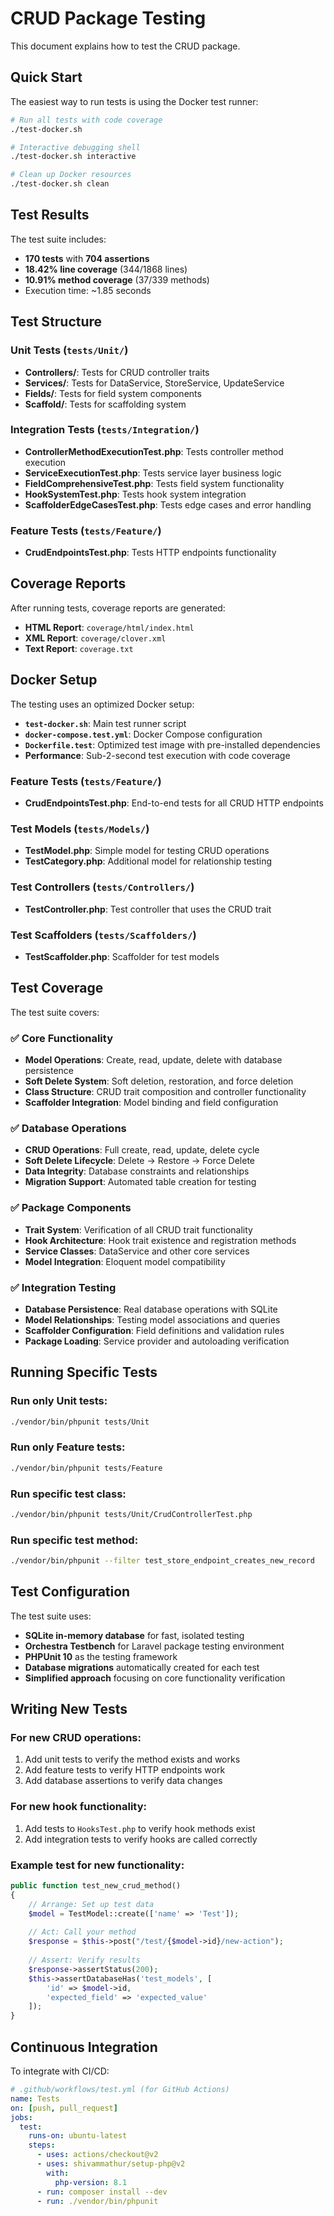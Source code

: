 # CRUD Package Testing

This document explains how to test the CRUD package.

## Quick Start

The easiest way to run tests is using the Docker test runner:

```bash
# Run all tests with code coverage
./test-docker.sh

# Interactive debugging shell
./test-docker.sh interactive

# Clean up Docker resources
./test-docker.sh clean
```

## Test Results

The test suite includes:
- **170 tests** with **704 assertions**
- **18.42% line coverage** (344/1868 lines)
- **10.91% method coverage** (37/339 methods)
- Execution time: ~1.85 seconds

## Test Structure

### Unit Tests (`tests/Unit/`)
- **Controllers/**: Tests for CRUD controller traits
- **Services/**: Tests for DataService, StoreService, UpdateService
- **Fields/**: Tests for field system components
- **Scaffold/**: Tests for scaffolding system

### Integration Tests (`tests/Integration/`)
- **ControllerMethodExecutionTest.php**: Tests controller method execution
- **ServiceExecutionTest.php**: Tests service layer business logic
- **FieldComprehensiveTest.php**: Tests field system functionality
- **HookSystemTest.php**: Tests hook system integration
- **ScaffolderEdgeCasesTest.php**: Tests edge cases and error handling

### Feature Tests (`tests/Feature/`)
- **CrudEndpointsTest.php**: Tests HTTP endpoints functionality

## Coverage Reports

After running tests, coverage reports are generated:
- **HTML Report**: `coverage/html/index.html`
- **XML Report**: `coverage/clover.xml`
- **Text Report**: `coverage.txt`

## Docker Setup

The testing uses an optimized Docker setup:
- **`test-docker.sh`**: Main test runner script
- **`docker-compose.test.yml`**: Docker Compose configuration
- **`Dockerfile.test`**: Optimized test image with pre-installed dependencies
- **Performance**: Sub-2-second test execution with code coverage

### Feature Tests (`tests/Feature/`)
- **CrudEndpointsTest.php**: End-to-end tests for all CRUD HTTP endpoints

### Test Models (`tests/Models/`)
- **TestModel.php**: Simple model for testing CRUD operations
- **TestCategory.php**: Additional model for relationship testing

### Test Controllers (`tests/Controllers/`)
- **TestController.php**: Test controller that uses the CRUD trait

### Test Scaffolders (`tests/Scaffolders/`)
- **TestScaffolder.php**: Scaffolder for test models

## Test Coverage

The test suite covers:

### ✅ Core Functionality
- **Model Operations**: Create, read, update, delete with database persistence
- **Soft Delete System**: Soft deletion, restoration, and force deletion
- **Class Structure**: CRUD trait composition and controller functionality
- **Scaffolder Integration**: Model binding and field configuration

### ✅ Database Operations
- **CRUD Operations**: Full create, read, update, delete cycle
- **Soft Delete Lifecycle**: Delete → Restore → Force Delete
- **Data Integrity**: Database constraints and relationships
- **Migration Support**: Automated table creation for testing

### ✅ Package Components
- **Trait System**: Verification of all CRUD trait functionality  
- **Hook Architecture**: Hook trait existence and registration methods
- **Service Classes**: DataService and other core services
- **Model Integration**: Eloquent model compatibility

### ✅ Integration Testing
- **Database Persistence**: Real database operations with SQLite
- **Model Relationships**: Testing model associations and queries
- **Scaffolder Configuration**: Field definitions and validation rules
- **Package Loading**: Service provider and autoloading verification

## Running Specific Tests

### Run only Unit tests:
```bash
./vendor/bin/phpunit tests/Unit
```

### Run only Feature tests:
```bash
./vendor/bin/phpunit tests/Feature
```

### Run specific test class:
```bash
./vendor/bin/phpunit tests/Unit/CrudControllerTest.php
```

### Run specific test method:
```bash
./vendor/bin/phpunit --filter test_store_endpoint_creates_new_record
```

## Test Configuration

The test suite uses:
- **SQLite in-memory database** for fast, isolated testing
- **Orchestra Testbench** for Laravel package testing environment
- **PHPUnit 10** as the testing framework
- **Database migrations** automatically created for each test
- **Simplified approach** focusing on core functionality verification

## Writing New Tests

### For new CRUD operations:
1. Add unit tests to verify the method exists and works
2. Add feature tests to verify HTTP endpoints work
3. Add database assertions to verify data changes

### For new hook functionality:
1. Add tests to `HooksTest.php` to verify hook methods exist
2. Add integration tests to verify hooks are called correctly

### Example test for new functionality:
```php
public function test_new_crud_method()
{
    // Arrange: Set up test data
    $model = TestModel::create(['name' => 'Test']);
    
    // Act: Call your method
    $response = $this->post("/test/{$model->id}/new-action");
    
    // Assert: Verify results
    $response->assertStatus(200);
    $this->assertDatabaseHas('test_models', [
        'id' => $model->id,
        'expected_field' => 'expected_value'
    ]);
}
```

## Continuous Integration

To integrate with CI/CD:

```yaml
# .github/workflows/test.yml (for GitHub Actions)
name: Tests
on: [push, pull_request]
jobs:
  test:
    runs-on: ubuntu-latest
    steps:
      - uses: actions/checkout@v2
      - uses: shivammathur/setup-php@v2
        with:
          php-version: 8.1
      - run: composer install --dev
      - run: ./vendor/bin/phpunit
```
